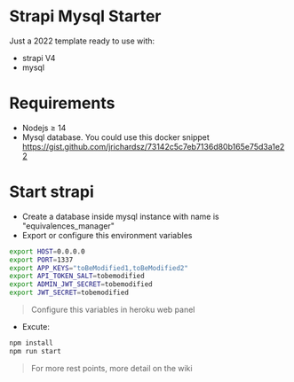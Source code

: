 # Strapi Mysql Starter

Just a 2022 template ready to use with:

- strapi V4
- mysql


# Requirements
- Nodejs ≥ 14
- Mysql database. You could use this docker snippet https://gist.github.com/jrichardsz/73142c5c7eb7136d80b165e75d3a1e22

# Start strapi

- Create a database inside mysql instance with name is "equivalences_manager"
- Export or configure this environment variables

```sh
export HOST=0.0.0.0
export PORT=1337
export APP_KEYS="toBeModified1,toBeModified2"
export API_TOKEN_SALT=tobemodified
export ADMIN_JWT_SECRET=tobemodified
export JWT_SECRET=tobemodified
```

> Configure this variables in heroku web panel

- Excute:

```sh
npm install
npm run start
```

> For more rest points, more detail on the wiki